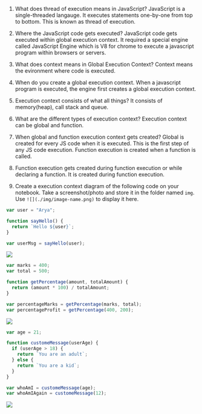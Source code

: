1. What does thread of execution means in JavaScript?
   JavaScript is a single-threaded langauge. It executes statements one-by-one from top to bottom. This is known as thread of execution.

2. Where the JavaScript code gets executed?
   JavaScript code gets executed within global execution context. It required a special engine called JavaScript Engine which is V8 for chrome to execute a javascript program within browsers or servers.

3. What does context means in Global Execution Context?
   Context means the evironment where code is executed.

4. When do you create a global execution context.
   When a javascript program is executed, the engine first creates a global execution context.

5. Execution context consists of what all things?
   It consists of memory(heap), call stack and queue.

6. What are the different types of execution context?
   Execution context can be global and function.

7. When global and function execution context gets created?
   Global is created for every JS code when it is executed. This is the first step of any JS code execution. Function execution is created when a function is called.

8. Function execution gets created during function execution or while declaring a function.
   It is created during function execution.

9. Create a execution context diagram of the following code on your notebook. Take a screenshot/photo and store it in the folder named `img`. Use `![](./img/image-name.png)` to display it here.

```js
var user = "Arya";

function sayHello() {
  return `Hello ${user}`;
}

var userMsg = sayHello(user);
```

<!-- Put your image here -->

![](./img/image-name.jpg)

```js
var marks = 400;
var total = 500;

function getPercentage(amount, totalAmount) {
  return (amount * 100) / totalAmount;
}

var percentageMarks = getPercentage(marks, total);
var percentageProfit = getPercentage(400, 200);
```

<!-- Put your image here -->

![](./img/image-name.jpg)

```js
var age = 21;

function customeMessage(userAge) {
  if (userAge > 18) {
    return `You are an adult`;
  } else {
    return `You are a kid`;
  }
}

var whoAmI = customeMessage(age);
var whoAmIAgain = customeMessage(12);
```

<!-- Put your image here -->

![](./img/image-name.jpg)
